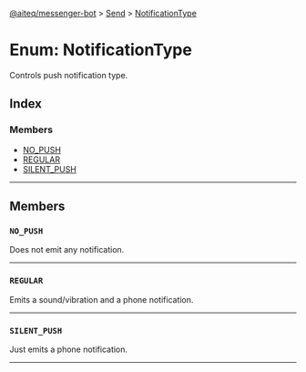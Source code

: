 [@aiteq/messenger-bot](../README.md) > [Send](../modules/send.md) > [NotificationType](../enums/send.notificationtype.md)

# Enum: NotificationType

Controls push notification type.

## Index

### Members

* [NO_PUSH](send.notificationtype.md#no_push)
* [REGULAR](send.notificationtype.md#regular)
* [SILENT_PUSH](send.notificationtype.md#silent_push)

---

## Members

<a id="no_push"></a>
###  `NO_PUSH`

Does not emit any notification.
___

<a id="regular"></a>
###  `REGULAR`

Emits a sound/vibration and a phone notification.
___

<a id="silent_push"></a>
###  `SILENT_PUSH`

Just emits a phone notification.
___
